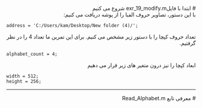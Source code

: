 <div dir="rtl">
# ابتدا با فایلexr_19_modify.m  شروع می کنیم 
<br/>
</div>

<div dir="rtl">
با این دستور، تصاویر حروف الفبا را از پوشه دریافت می کنیم:
</div>

```
address = 'C:/Users/kam/Desktop/New folder (4)/';
```
<div dir="rtl">
تعداد حروف کپچا را با دستور زیر مشخص می کنیم. برای این تمرین ما تعداد 4 را در نظر گرفتیم.
</div>

```
alphabet_count = 4;
```
<div dir="rtl">
ابعاد کپچا را نیز درون متغیر های زیر قرار می دهیم
</div>

```
width = 512;
height = 256;
```




****
<div dir="rtl">
  # معرفی تابع Read_Alphabet.m
</div>

